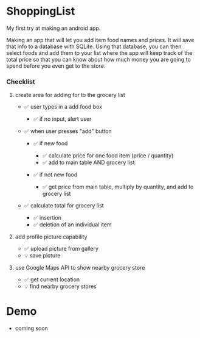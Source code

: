 # ShoppingList
My first try at making an android app.

Making an app that will let you add item food names and prices. It will save that info to a database with SQLite. Using that database, you can then select foods and add them to your list where the app will keep track of the total price so that you can know about how much money you are going to spend before you even get to the store.

### Checklist

1. create area for adding for to the grocery list
   * :white_check_mark: user types in a add food box
        * :white_check_mark: if no input, alert user

   * :white_check_mark: when user presses "add" button
        * :white_check_mark: if new food
           * :white_check_mark: calculate price for one food item (price / quantity)
           * :white_check_mark: add to main table AND grocery list

        * :white_check_mark: if not new food
           * :white_check_mark: get price from main table, multiply by quantity, and add to grocery list
           
    * :white_check_mark: calculate total for grocery list
        * :white_check_mark: insertion
        * :white_check_mark: deletion of an individual item


2. add profile picture capability
   * :white_check_mark: upload picture from gallery
   * :bulb: save picture

3. use Google Maps API to show nearby grocery store
   * :white_check_mark: get current location
   * :bulb: find nearby grocery stores

# Demo
* coming soon

